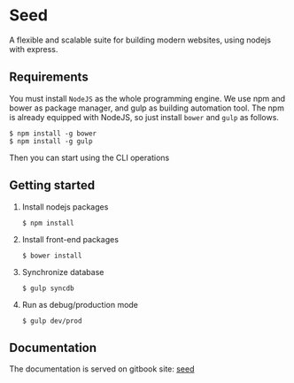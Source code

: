 # Seed

A flexible and scalable suite for building modern websites, using nodejs with express.

## Requirements

You must install `NodeJS` as the whole programming engine. We use npm and bower as package manager, and gulp as building automation tool. The npm is already equipped with NodeJS, so just install `bower` and `gulp` as follows.

```
$ npm install -g bower
$ npm install -g gulp
```

Then you can start using the CLI operations

## Getting started

1. Install nodejs packages

   ```
   $ npm install
   ```

2. Install front-end packages

   ```
   $ bower install
   ```

3. Synchronize database

   ```
   $ gulp syncdb
   ```

4. Run as debug/production mode

   ```
   $ gulp dev/prod
   ```

## Documentation

The documentation is served on gitbook site: [seed](https://www.gitbook.com/book/gocreating/seed)